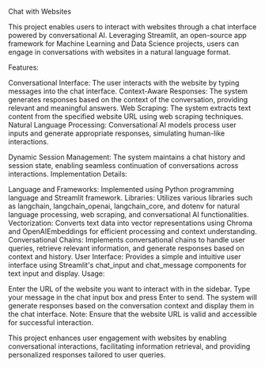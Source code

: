 Chat with Websites

This project enables users to interact with websites through a chat interface powered by conversational AI. Leveraging Streamlit, an open-source app framework for Machine Learning and Data Science projects, users can engage in conversations with websites in a natural language format.

Features:

Conversational Interface: The user interacts with the website by typing messages into the chat interface.
Context-Aware Responses: The system generates responses based on the context of the conversation, providing relevant and meaningful answers.
Web Scraping: The system extracts text content from the specified website URL using web scraping techniques.
Natural Language Processing: Conversational AI models process user inputs and generate appropriate responses, simulating human-like interactions.

Dynamic Session Management: The system maintains a chat history and session state, enabling seamless continuation of conversations across interactions.
Implementation Details:

Language and Frameworks: Implemented using Python programming language and Streamlit framework.
Libraries: Utilizes various libraries such as langchain, langchain_openai, langchain_core, and dotenv for natural language processing, web scraping, and conversational AI functionalities.
Vectorization: Converts text data into vector representations using Chroma and OpenAIEmbeddings for efficient processing and context understanding.
Conversational Chains: Implements conversational chains to handle user queries, retrieve relevant information, and generate responses based on context and history.
User Interface: Provides a simple and intuitive user interface using Streamlit's chat_input and chat_message components for text input and display.
Usage:

Enter the URL of the website you want to interact with in the sidebar.
Type your message in the chat input box and press Enter to send.
The system will generate responses based on the conversation context and display them in the chat interface.
Note: Ensure that the website URL is valid and accessible for successful interaction.

This project enhances user engagement with websites by enabling conversational interactions, facilitating information retrieval, and providing personalized responses tailored to user queries.
